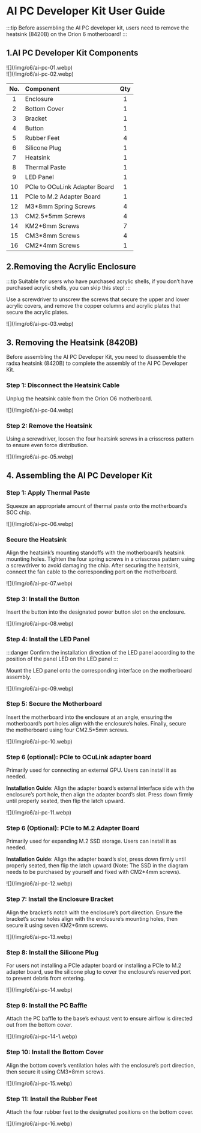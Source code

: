 # AI PC Developer Kit User Guide

:::tip
Before assembling the AI ​​PC developer kit, users need to remove the heatsink (8420B) on the Orion 6 motherboard!
:::

## 1.AI PC Developer Kit Components

<div style={{textAlign: 'center'}}>
  ![](/img/o6/ai-pc-01.webp)
</div>

<div style={{textAlign: 'center'}}>
  ![](/img/o6/ai-pc-02.webp)
</div>

| No. | Component                     | Qty |
| :-: | :---------------------------- | :-: |
|  1  | Enclosure                     |  1  |
|  2  | Bottom Cover                  |  1  |
|  3  | Bracket                       |  1  |
|  4  | Button                        |  1  |
|  5  | Rubber Feet                   |  4  |
|  6  | Silicone Plug                 |  1  |
|  7  | Heatsink                      |  1  |
|  8  | Thermal Paste                 |  1  |
|  9  | LED Panel                     |  1  |
| 10  | PCIe to OCuLink Adapter Board |  1  |
| 11  | PCIe to M.2 Adapter Board     |  1  |
| 12  | M3\*8mm Spring Screws         |  4  |
| 13  | CM2.5\*5mm Screws             |  4  |
| 14  | KM2\*6mm Screws               |  7  |
| 15  | CM3\*8mm Screws               |  4  |
| 16  | CM2\*4mm Screws               |  1  |

## 2.Removing the Acrylic Enclosure

:::tip
Suitable for users who have purchased acrylic shells, if you don’t have purchased acrylic shells, you can skip this step!
:::

Use a screwdriver to unscrew the screws that secure the upper and lower acrylic covers, and remove the copper columns and acrylic plates that secure the acrylic plates.

<div style={{textAlign: 'center'}}>
  ![](/img/o6/ai-pc-03.webp)
</div>

## 3. Removing the Heatsink (8420B)

Before assembling the AI ​​PC Developer Kit, you need to disassemble the radxa heatsink (8420B) to complete the assembly of the AI ​​PC Developer Kit.

### Step 1: Disconnect the Heatsink Cable

Unplug the heatsink cable from the Orion O6 motherboard.

<div style={{textAlign: 'center'}}>
  ![](/img/o6/ai-pc-04.webp)
</div>

### Step 2: Remove the Heatsink

Using a screwdriver, loosen the four heatsink screws in a crisscross pattern to ensure even force distribution.

<div style={{textAlign: 'center'}}>
  ![](/img/o6/ai-pc-05.webp)
</div>

## 4. Assembling the AI PC Developer Kit

### Step 1: Apply Thermal Paste

Squeeze an appropriate amount of thermal paste onto the motherboard’s SOC chip.

<div style={{textAlign: 'center'}}>
  ![](/img/o6/ai-pc-06.webp)
</div>

### Secure the Heatsink

Align the heatsink’s mounting standoffs with the motherboard’s heatsink mounting holes. Tighten the four spring screws in a crisscross pattern using a screwdriver to avoid damaging the chip.
After securing the heatsink, connect the fan cable to the corresponding port on the motherboard.

<div style={{textAlign: 'center'}}>
  ![](/img/o6/ai-pc-07.webp)
</div>

### Step 3: Install the Button

Insert the button into the designated power button slot on the enclosure.

<div style={{textAlign: 'center'}}>
  ![](/img/o6/ai-pc-08.webp)
</div>

### Step 4: Install the LED Panel

:::danger
Confirm the installation direction of the LED panel according to the position of the panel LED on the LED panel
:::

Mount the LED panel onto the corresponding interface on the motherboard assembly.

<div style={{textAlign: 'center'}}>
  ![](/img/o6/ai-pc-09.webp)
</div>

### Step 5: Secure the Motherboard

Insert the motherboard into the enclosure at an angle, ensuring the motherboard’s port holes align with the enclosure’s holes. Finally, secure the motherboard using four CM2.5\*5mm screws.

<div style={{textAlign: 'center'}}>
  ![](/img/o6/ai-pc-10.webp)
</div>

### Step 6 (optional): PCIe to OCuLink adapter board

Primarily used for connecting an external GPU. Users can install it as needed.

**Installation Guide**: Align the adapter board’s external interface side with the enclosure’s port hole, then align the adapter board’s slot. Press down firmly until properly seated, then flip the latch upward.

<div style={{textAlign: 'center'}}>
  ![](/img/o6/ai-pc-11.webp)
</div>

### Step 6 (Optional): PCIe to M.2 Adapter Board

Primarily used for expanding M.2 SSD storage. Users can install it as needed.

**Installation Guide**: Align the adapter board’s slot, press down firmly until properly seated, then flip the latch upward (Note: The SSD in the diagram needs to be purchased by yourself and fixed with CM2\*4mm screws).

<div style={{textAlign: 'center'}}>
  ![](/img/o6/ai-pc-12.webp)
</div>

### Step 7: Install the Enclosure Bracket

Align the bracket’s notch with the enclosure’s port direction. Ensure the bracket’s screw holes align with the enclosure’s mounting holes, then secure it using seven KM2\*6mm screws.

<div style={{textAlign: 'center'}}>
  ![](/img/o6/ai-pc-13.webp)
</div>

### Step 8: Install the Silicone Plug

For users not installing a PCIe adapter board or installing a PCIe to M.2 adapter board, use the silicone plug to cover the enclosure’s reserved port to prevent debris from entering.

<div style={{textAlign: 'center'}}>
  ![](/img/o6/ai-pc-14.webp)
</div>

### Step 9: Install the PC Baffle

Attach the PC baffle to the base’s exhaust vent to ensure airflow is directed out from the bottom cover.

<div style={{textAlign: 'center'}}>
  ![](/img/o6/ai-pc-14-1.webp)
</div>

### Step 10: Install the Bottom Cover

Align the bottom cover’s ventilation holes with the enclosure’s port direction, then secure it using CM3\*8mm screws.

<div style={{textAlign: 'center'}}>
  ![](/img/o6/ai-pc-15.webp)
</div>

### Step 11: Install the Rubber Feet

Attach the four rubber feet to the designated positions on the bottom cover.

<div style={{textAlign: 'center'}}>
  ![](/img/o6/ai-pc-16.webp)
</div>
